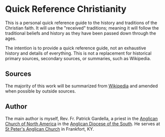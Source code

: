 # Quick Reference Christianity

This is a personal quick reference guide to the history and traditions of the Christian faith. It will use the "received" traditions; meaning it will follow the traditional beliefs and history as they have been passed down through the ages.

The intention is to provide a quick reference guide, not an exhaustive history and details of everything. This is not a replacement for historical primary sources, secondary sources, or summaries, such as Wikipedia.
## Sources

The majority of this work will be summarized from [Wikipedia](https://wikipedia.com) and amended when possible by outside sources.
## Author

The main author is myself, Rev. Fr. Patrick Gardella, a priest in the [Anglican Church of North America](https://anglicanchurch.net) in the [Anglican Diocese of the South](https://adots.org). He serves at [St Peter's Anglican Church](https://stpetersfrankfortky.com/) in Frankfort, KY.
